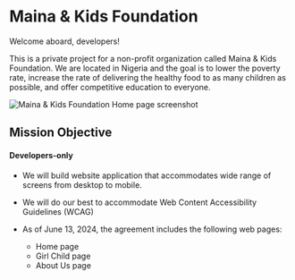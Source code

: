 # Maina & Kids Foundation

Welcome aboard, developers!

This is a private project for a non-profit organization called Maina & Kids Foundation. We are located in Nigeria and the goal is to lower the poverty rate, increase the rate of delivering the healthy food to as many children as possible, and offer competitive education to everyone.

![Maina & Kids Foundation Home page screenshot](/app/assets/representative-image.png)

## Mission Objective

#### Developers-only

- We will build website application that accommodates wide range of screens from desktop to mobile.

- We will do our best to accommodate Web Content Accessibility Guidelines (WCAG)

- As of June 13, 2024, the agreement includes the following web pages:

  - Home page
  - Girl Child page
  - About Us page
